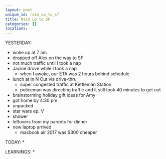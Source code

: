 ```yaml
---
layout: post
unique_id: rain_up_to_sf
title: Rain up to SF
categories: []
locations: 
---
```


YESTERDAY:
* woke up at 7 am
* dropped off Alex on the way to SF
* not much traffic until I took a nap
* Jackie drove while I took a nap
  * when I awoke, our ETA was 2 hours behind schedule
* lunch at In N Out via drive-thru
  * super congested traffic at Kettleman Station
  * policeman was directing traffic and it still took 40 minutes to get out
* brainstorming holiday gift ideas for Amy
* got home by 4:30 pm
* unpacked
* star wars ep. V
* shower
* leftovers from my parents for dinner
* new laptop arrived
  * macbook air 2017 was $300 cheaper

TODAY:
* 

LEARNINGS:
* 
